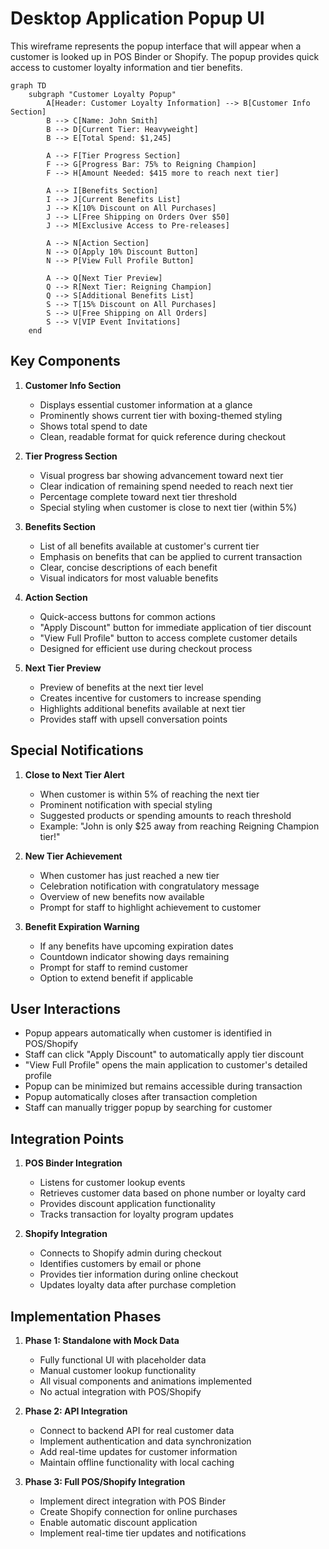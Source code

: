 # Desktop Application Popup UI

This wireframe represents the popup interface that will appear when a customer is looked up in POS Binder or Shopify. The popup provides quick access to customer loyalty information and tier benefits.

```mermaid
graph TD
    subgraph "Customer Loyalty Popup"
        A[Header: Customer Loyalty Information] --> B[Customer Info Section]
        B --> C[Name: John Smith]
        B --> D[Current Tier: Heavyweight]
        B --> E[Total Spend: $1,245]
        
        A --> F[Tier Progress Section]
        F --> G[Progress Bar: 75% to Reigning Champion]
        F --> H[Amount Needed: $415 more to reach next tier]
        
        A --> I[Benefits Section]
        I --> J[Current Benefits List]
        J --> K[10% Discount on All Purchases]
        J --> L[Free Shipping on Orders Over $50]
        J --> M[Exclusive Access to Pre-releases]
        
        A --> N[Action Section]
        N --> O[Apply 10% Discount Button]
        N --> P[View Full Profile Button]
        
        A --> Q[Next Tier Preview]
        Q --> R[Next Tier: Reigning Champion]
        Q --> S[Additional Benefits List]
        S --> T[15% Discount on All Purchases]
        S --> U[Free Shipping on All Orders]
        S --> V[VIP Event Invitations]
    end
```

## Key Components

1. **Customer Info Section**
   - Displays essential customer information at a glance
   - Prominently shows current tier with boxing-themed styling
   - Shows total spend to date
   - Clean, readable format for quick reference during checkout

2. **Tier Progress Section**
   - Visual progress bar showing advancement toward next tier
   - Clear indication of remaining spend needed to reach next tier
   - Percentage complete toward next tier threshold
   - Special styling when customer is close to next tier (within 5%)

3. **Benefits Section**
   - List of all benefits available at customer's current tier
   - Emphasis on benefits that can be applied to current transaction
   - Clear, concise descriptions of each benefit
   - Visual indicators for most valuable benefits

4. **Action Section**
   - Quick-access buttons for common actions
   - "Apply Discount" button for immediate application of tier discount
   - "View Full Profile" button to access complete customer details
   - Designed for efficient use during checkout process

5. **Next Tier Preview**
   - Preview of benefits at the next tier level
   - Creates incentive for customers to increase spending
   - Highlights additional benefits available at next tier
   - Provides staff with upsell conversation points

## Special Notifications

1. **Close to Next Tier Alert**
   - When customer is within 5% of reaching the next tier
   - Prominent notification with special styling
   - Suggested products or spending amounts to reach threshold
   - Example: "John is only $25 away from reaching Reigning Champion tier!"

2. **New Tier Achievement**
   - When customer has just reached a new tier
   - Celebration notification with congratulatory message
   - Overview of new benefits now available
   - Prompt for staff to highlight achievement to customer

3. **Benefit Expiration Warning**
   - If any benefits have upcoming expiration dates
   - Countdown indicator showing days remaining
   - Prompt for staff to remind customer
   - Option to extend benefit if applicable

## User Interactions

- Popup appears automatically when customer is identified in POS/Shopify
- Staff can click "Apply Discount" to automatically apply tier discount
- "View Full Profile" opens the main application to customer's detailed profile
- Popup can be minimized but remains accessible during transaction
- Popup automatically closes after transaction completion
- Staff can manually trigger popup by searching for customer

## Integration Points

1. **POS Binder Integration**
   - Listens for customer lookup events
   - Retrieves customer data based on phone number or loyalty card
   - Provides discount application functionality
   - Tracks transaction for loyalty program updates

2. **Shopify Integration**
   - Connects to Shopify admin during checkout
   - Identifies customers by email or phone
   - Provides tier information during online checkout
   - Updates loyalty data after purchase completion

## Implementation Phases

1. **Phase 1: Standalone with Mock Data**
   - Fully functional UI with placeholder data
   - Manual customer lookup functionality
   - All visual components and animations implemented
   - No actual integration with POS/Shopify

2. **Phase 2: API Integration**
   - Connect to backend API for real customer data
   - Implement authentication and data synchronization
   - Add real-time updates for customer information
   - Maintain offline functionality with local caching

3. **Phase 3: Full POS/Shopify Integration**
   - Implement direct integration with POS Binder
   - Create Shopify connection for online purchases
   - Enable automatic discount application
   - Implement real-time tier updates and notifications
